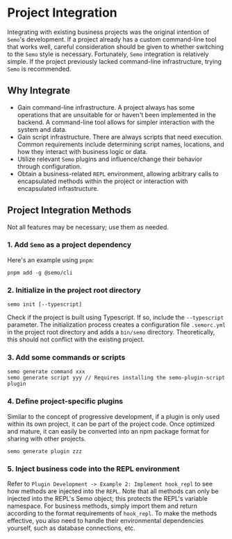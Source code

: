 # Project Integration

Integrating with existing business projects was the original intention of `Semo`'s development. If a project already has a custom command-line tool that works well, careful consideration should be given to whether switching to the `Semo` style is necessary. Fortunately, `Semo` integration is relatively simple. If the project previously lacked command-line infrastructure, trying `Semo` is recommended.

## Why Integrate

- Gain command-line infrastructure. A project always has some operations that are unsuitable for or haven't been implemented in the backend. A command-line tool allows for simpler interaction with the system and data.
- Gain script infrastructure. There are always scripts that need execution. Common requirements include determining script names, locations, and how they interact with business logic or data.
- Utilize relevant `Semo` plugins and influence/change their behavior through configuration.
- Obtain a business-related `REPL` environment, allowing arbitrary calls to encapsulated methods within the project or interaction with encapsulated infrastructure.

## Project Integration Methods

Not all features may be necessary; use them as needed.

### 1. Add `Semo` as a project dependency

Here's an example using `pnpm`:

```
pnpm add -g @semo/cli
```

### 2. Initialize in the project root directory

```
semo init [--typescript]
```

Check if the project is built using Typescript. If so, include the `--typescript` parameter. The initialization process creates a configuration file `.semorc.yml` in the project root directory and adds a `bin/semo` directory. Theoretically, this should not conflict with the existing project.

### 3. Add some commands or scripts

```
semo generate command xxx
semo generate script yyy // Requires installing the semo-plugin-script plugin
```

### 4. Define project-specific plugins

Similar to the concept of progressive development, if a plugin is only used within its own project, it can be part of the project code. Once optimized and mature, it can easily be converted into an npm package format for sharing with other projects.

```
semo generate plugin zzz
```

### 5. Inject business code into the REPL environment

Refer to `Plugin Development -> Example 2: Implement hook_repl` to see how methods are injected into the `REPL`. Note that all methods can only be injected into the REPL's Semo object; this protects the REPL's variable namespace. For business methods, simply import them and return according to the format requirements of `hook_repl`. To make the methods effective, you also need to handle their environmental dependencies yourself, such as database connections, etc.

